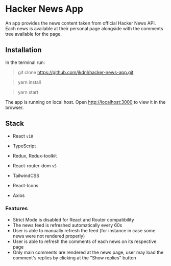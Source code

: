# Hacker News App

An app provides the news content taken from official Hacker News API.
Each news is available at their personal page alongside with 
the comments tree available for the page.

## Installation

In the terminal run:

>git clone https://github.com/jkdnl/hacker-news-app.git

>yarn install

>yarn start

The app is running on local host.
Open [http://localhost:3000](http://localhost:3000) to view it in the browser.

## Stack

* React `v18`
* TypeScript
* Redux, Redux-toolkit
* React-router-dom `v5`


* TailwindCSS
* React-Icons
* Axios

### Features

* Strict Mode is disabled for React and Router compatibility
* The news feed is refreshed automatically every 60s
* User is able to manually refresh the feed (for instance in case some news were not rendered properly)
* User is able to refresh the comments of each news on its respective page
* Only main comments are rendered at the news page, user may load the comment's replies by clicking at the "Show replies" button


